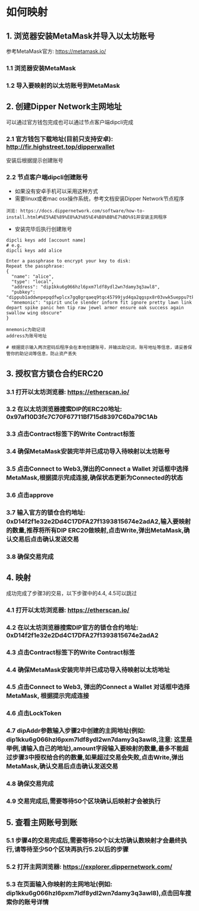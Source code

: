 # 如何映射

## 1. 浏览器安装MetaMask并导入以太坊账号
参考MetaMask官方: https://metamask.io/

### 1.1 浏览器安装MetaMask
### 1.2 导入要映射的以太坊账号到MetaMask


## 2. 创建Dipper Network主网地址
可以通过官方钱包完成也可以通过节点客户端dipcli完成

### 2.1 官方钱包下载地址(目前只支持安卓): http://fir.highstreet.top/dipperwallet
安装后根据提示创建账号

### 2.2 节点客户端dipcli创建账号
- 如果没有安卓手机可以采用这种方式
- 需要linux或者mac osx操作系统，参考文档安装Dipper Network节点程序
```
浏览: https://docs.dippernetwork.com/software/how-to-install.html#%E5%AE%89%E8%A3%85%E4%B8%BB%E7%BD%91并安装主网程序
```

- 安装完毕后执行创建账号
```
dipcli keys add [account name]
# e.g.
dipcli keys add alice

Enter a passphrase to encrypt your key to disk:
Repeat the passphrase:
{
  "name": "alice",
  "type": "local",
  "address": "dip1kku6g066hzl6pxm7ldf8ydl2wn7damy3q3awl8",
  "pubkey": "dippub1addwnpepqdfwplcx7gq8grqaeq9tqc45799jyd4qa2qgspx8r03vwk5ueppu7tknz8w",
  "mnemonic": "spirit uncle slender inform fit ignore pretty lawn link depart spike panic hen tip raw jewel armor ensure oak success again swallow wing obscure"
}

mnemonic为助记词
address为账号地址

# 根据提示输入两次密码后程序会在本地创建账号，并输出助记词，账号地址等信息，请妥善保管你的助记词等信息，防止资产丢失
```


## 3. 授权官方锁仓合约ERC20
### 3.1 打开以太坊浏览器: https://etherscan.io/
### 3.2 在以太坊浏览器搜索DIP的ERC20地址: 0x97af10D3fc7C70F67711Bf715d8397C6Da79C1Ab
### 3.3 点击Contract标签下的Write Contract标签
### 3.4 确保MetaMask安装完毕并已成功导入待映射以太坊账号
### 3.5 点击Connect to Web3,弹出的Connect a Wallet 对话框中选择MetaMask,根据提示完成连接,确保状态更新为Connected的状态
### 3.6 点击approve
### 3.7 输入官方的锁仓合约地址: 0xD14f2f1e32e2Dd4C17DFA27f1393815674e2adA2,输入要映射的数量,推荐将所有DIP ERC20做映射,点击Write,弹出MetaMask,确认交易后点击确认发送交易
### 3.8 确保交易完成


## 4. 映射
成功完成了步骤3的交易，以下步骤中的4.4, 4.5可以跳过

### 4.1 打开以太坊浏览器: https://etherscan.io/
### 4.2 在以太坊浏览器搜索DIP官方的锁仓合约地址: 0xD14f2f1e32e2Dd4C17DFA27f1393815674e2adA2
### 4.3 点击Contract标签下的Write Contract标签
### 4.4 确保MetaMask安装完毕并已成功导入待映射以太坊地址
### 4.5 点击Connect to Web3, 弹出的Connect a Wallet 对话框中选择MetaMask, 根据提示完成连接
### 4.6 点击LockToken
### 4.7 dipAddr参数输入步骤2中创建的主网地址(例如: dip1kku6g066hzl6pxm7ldf8ydl2wn7damy3q3awl8,注意: 这里是举例,请输入自己的地址),amount字段输入要映射的数量,最多不能超过步骤3中授权给合约的数量,如果超过交易会失败,点击Write,弹出MetaMask,确认交易后点击确认发送交易
### 4.8 确保交易完成
### 4.9 交易完成后,需要等待50个区块确认后映射才会被执行

## 5. 查看主网账号到账
### 5.1 步骤4的交易完成后,需要等待50个以太坊确认数映射才会最终执行,请等待至少50个区块再执行5.2以后的步骤
### 5.2 打开主网浏览器: https://explorer.dippernetwork.com/
### 5.3 在页面输入你映射的主网地址(例如: dip1kku6g066hzl6pxm7ldf8ydl2wn7damy3q3awl8),点击回车搜索你的账号详情
